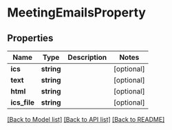 # MeetingEmailsProperty

## Properties
Name | Type | Description | Notes
------------ | ------------- | ------------- | -------------
**ics** | **string** |  | [optional] 
**text** | **string** |  | [optional] 
**html** | **string** |  | [optional] 
**ics_file** | **string** |  | [optional] 

[[Back to Model list]](../README.md#documentation-for-models) [[Back to API list]](../README.md#documentation-for-api-endpoints) [[Back to README]](../README.md)



